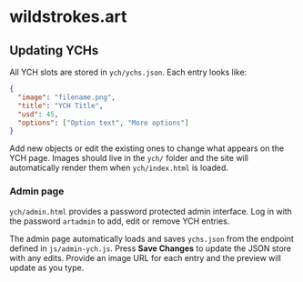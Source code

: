 # wildstrokes.art

## Updating YCHs

All YCH slots are stored in `ych/ychs.json`. Each entry looks like:

```json
{
  "image": "filename.png",
  "title": "YCH Title",
  "usd": 45,
  "options": ["Option text", "More options"]
}
```

Add new objects or edit the existing ones to change what appears on the YCH page.
Images should live in the `ych/` folder and the site will automatically render
them when `ych/index.html` is loaded.

### Admin page


`ych/admin.html` provides a password protected admin interface. Log in with the
password `artadmin` to add, edit or remove YCH entries.

The admin page automatically loads and saves `ychs.json` from the endpoint
defined in `js/admin-ych.js`. Press **Save Changes** to update the JSON store
with any edits. Provide an image URL for each entry and the preview will update
as you type.
